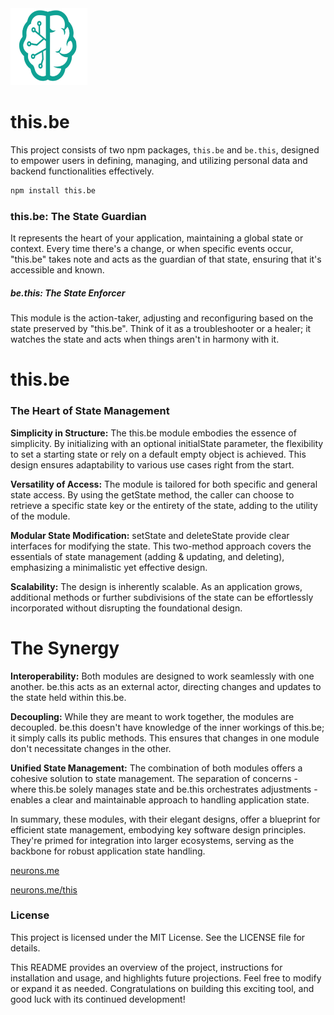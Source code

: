 <img src="./_._.svg" alt="SVG Image" width="123" height="123" style="width123px; height:123px;">

# this.be

This project consists of two npm packages, `this.be` and `be.this`, designed to empower users in defining, managing, and utilizing personal data and backend functionalities effectively.

```bash
npm install this.be
```



### **this.be:** The State Guardian

It represents the heart of your application, maintaining a global state or context.
Every time there's a change, or when specific events occur, "this.be" takes note and acts as the guardian of that state, ensuring that it's accessible and known.

##### **be.this:** The State Enforcer

This module is the action-taker, adjusting and reconfiguring based on the state preserved by "this.be".
Think of it as a troubleshooter or a healer; it watches the state and acts when things aren't in harmony with it.



# this.be 

### The Heart of State Management

**Simplicity in Structure:** The this.be module embodies the essence of simplicity. By initializing with an optional initialState parameter, the flexibility to set a starting state or rely on a default empty object is achieved. This design ensures adaptability to various use cases right from the start.

**Versatility of Access:** The module is tailored for both specific and general state access. By using the getState method, the caller can choose to retrieve a specific state key or the entirety of the state, adding to the utility of the module.



**Modular State Modification:** setState and deleteState provide clear interfaces for modifying the state. This two-method approach covers the essentials of state management (adding & updating, and deleting), emphasizing a minimalistic yet effective design.



**Scalability:** The design is inherently scalable. As an application grows, additional methods or further subdivisions of the state can be effortlessly incorporated without disrupting the foundational design.



# The Synergy

**Interoperability:** Both modules are designed to work seamlessly with one another. be.this acts as an external actor, directing changes and updates to the state held within this.be.

**Decoupling:** While they are meant to work together, the modules are decoupled. be.this doesn't have knowledge of the inner workings of this.be; it simply calls its public methods. This ensures that changes in one module don't necessitate changes in the other.

**Unified State Management:** The combination of both modules offers a cohesive solution to state management. The separation of concerns - where this.be solely manages state and be.this orchestrates adjustments - enables a clear and maintainable approach to handling application state.

In summary, these modules, with their elegant designs, offer a blueprint for efficient state management, embodying key software design principles. They're primed for integration into larger ecosystems, serving as the backbone for robust application state handling.


[neurons.me](https://www.neurons.me)

[neurons.me/this](https://www.neurons.me/this)

### License

This project is licensed under the MIT License. See the LICENSE file for details.

This README provides an overview of the project, instructions for installation and usage, and highlights future projections. Feel free to modify or expand it as needed. Congratulations on building this exciting tool, and good luck with its continued development!